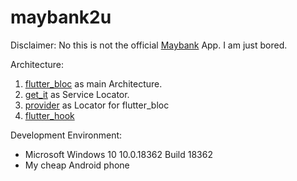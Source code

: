 # maybank2u

Disclaimer:
No this is not the official [Maybank](https://play.google.com/store/apps/details?id=my.com.maybank2u.m2umobile&hl=en) App. I am just bored.

Architecture:
1.   [flutter_bloc](https://github.com/felangel/bloc/tree/master/packages/flutter_bloc) as main Architecture.
2.  [get_it](https://github.com/fluttercommunity/get_it) as Service Locator.
3.  [provider](https://github.com/rrousselGit/provider) as Locator for flutter_bloc
4.  [flutter_hook](https://github.com/rrousselGit/flutter_hooks)

Development Environment:
* Microsoft Windows 10 10.0.18362 Build 18362
* My cheap Android phone

